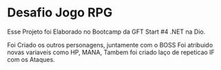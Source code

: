 # Desafio Jogo RPG

Esse Projeto foi Elaborado no Bootcamp da GFT Start #4 .NET na Dio.

Foi Criado os outros personagens, juntamente com o BOSS
Foi atribuido novas variaveis como HP, MANA,
Tambem foi criado laço de repeticao IF com os Ataques.
